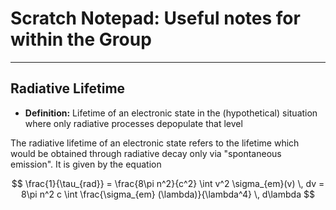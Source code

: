 # Scratch Notepad: Useful notes for  within the Group
---

## Radiative Lifetime
* **Definition:** Lifetime of an electronic state in the (hypothetical) situation where only radiative processes depopulate that level

The radiative lifetime of an electronic state refers to the lifetime which would be obtained through radiative decay only via "spontaneous emission". It is given by the equation

$$ \frac{1}{\tau_{rad}} = \frac{8\pi n^2}{c^2} \int v^2 \sigma_{em}(v) \, dv = 8\pi n^2 c \int \frac{\sigma_{em} (\lambda)}{\lambda^4} \, d\lambda $$

